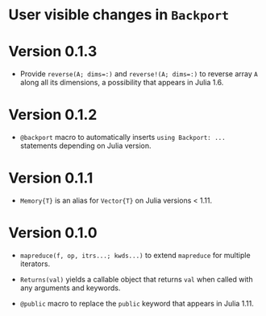 # User visible changes in `Backport`

# Version 0.1.3

- Provide `reverse(A; dims=:)` and `reverse!(A; dims=:)` to reverse array `A` along all
  its dimensions, a possibility that appears in Julia 1.6.

# Version 0.1.2

- `@backport` macro to automatically inserts `using Backport: ...` statements depending
  on Julia version.

# Version 0.1.1

- `Memory{T}` is an alias for `Vector{T}` on Julia versions < 1.11.

# Version 0.1.0

- `mapreduce(f, op, itrs...; kwds...)` to extend `mapreduce` for multiple iterators.

- `Returns(val)` yields a callable object that returns `val` when called with any
  arguments and keywords.

- `@public` macro to replace the `public` keyword that appears in Julia 1.11.

